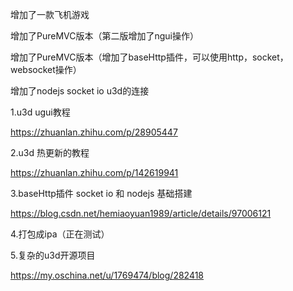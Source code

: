 增加了一款飞机游戏

增加了PureMVC版本（第二版增加了ngui操作）

增加了PureMVC版本（增加了baseHttp插件，可以使用http，socket，websocket操作）

增加了nodejs socket io u3d的连接

1.u3d ugui教程

https://zhuanlan.zhihu.com/p/28905447

2.u3d 热更新的教程

https://zhuanlan.zhihu.com/p/142619941

3.baseHttp插件 socket io 和 nodejs 基础搭建

https://blog.csdn.net/hemiaoyuan1989/article/details/97006121

4.打包成ipa（正在测试）



5.复杂的u3d开源项目

https://my.oschina.net/u/1769474/blog/282418